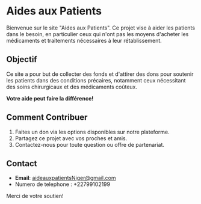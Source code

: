 # Aides aux Patients

Bienvenue sur le site "Aides aux Patients". Ce projet vise à aider les patients dans le besoin, en particulier ceux qui n'ont pas les moyens d'acheter les médicaments et traitements nécessaires à leur rétablissement.

## Objectif

Ce site a pour but de collecter des fonds et d'attirer des dons pour soutenir les patients dans des conditions précaires, notamment ceux nécessitant des soins chirurgicaux et des médicaments coûteux. 

**Votre aide peut faire la différence!**

## Comment Contribuer

1. Faites un don via les options disponibles sur notre plateforme.
2. Partagez ce projet avec vos proches et amis.
3. Contactez-nous pour toute question ou offre de partenariat.

## Contact

- **Email**: aideauxpatientsNiger@gmail.com
- Numero de telephone : +22799102199

Merci de votre soutien!
